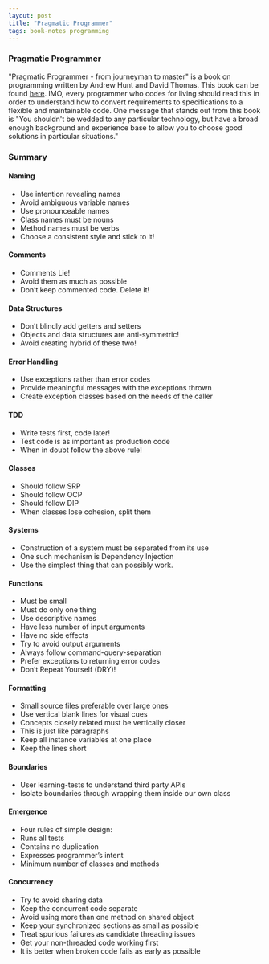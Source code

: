 ```yaml
---
layout: post
title: "Pragmatic Programmer"
tags: book-notes programming
---
```


### Pragmatic Programmer
"Pragmatic Programmer - from journeyman to master" is a book on programming
written by Andrew Hunt and David Thomas. This book can be found
[here](https://www.amazon.com/Pragmatic-Programmer-Journeyman-Master/dp/020161622X).
IMO, every programmer who codes for living should read this in order to understand
how to convert requirements to specifications to a flexible and maintainable code.
One message that stands out from this book is "You shouldn't be wedded to any
particular technology, but have a broad enough background and experience base to
allow you to choose good solutions in particular situations."

### Summary
#### Naming
* Use intention revealing names
* Avoid ambiguous variable names
* Use pronounceable names
* Class names must be nouns
* Method names must be verbs
* Choose a consistent style and stick to it!

#### Comments
* Comments Lie!
* Avoid them as much as possible
* Don’t keep commented code. Delete it!

#### Data Structures
* Don’t blindly add getters and setters
* Objects and data structures are anti-symmetric!
* Avoid creating hybrid of these two!

#### Error Handling
* Use exceptions rather than error codes
* Provide meaningful messages with the exceptions thrown
* Create exception classes based on the needs of the caller

#### TDD
* Write tests first, code later!
* Test code is as important as production code
* When in doubt follow the above rule!

#### Classes
* Should follow SRP
* Should follow OCP
* Should follow DIP
* When classes lose cohesion, split them

#### Systems
* Construction of a system must be separated from its use
* One such mechanism is Dependency Injection
* Use the simplest thing that can possibly work.

#### Functions
* Must be small
* Must do only one thing
* Use descriptive names
* Have less number of input arguments
* Have no side effects
* Try to avoid output arguments
* Always follow command-query-separation
* Prefer exceptions to returning error codes
* Don’t Repeat Yourself (DRY)!

#### Formatting
* Small source files preferable over large ones
* Use vertical blank lines for visual cues
* Concepts closely related must be vertically closer
* This is just like paragraphs 
* Keep all instance variables at one place
* Keep the lines short

#### Boundaries
* User learning-tests to understand third party APIs
* Isolate boundaries through wrapping them inside our own class

#### Emergence
* Four rules of simple design:
* Runs all tests
* Contains no duplication
* Expresses programmer’s intent
* Minimum number of classes and methods

#### Concurrency
* Try to avoid sharing data
* Keep the concurrent code separate
* Avoid using more than one method on shared object
* Keep your synchronized sections as small as possible
* Treat spurious failures as candidate threading issues
* Get your non-threaded code working first
* It is better when broken code fails as early as possible
